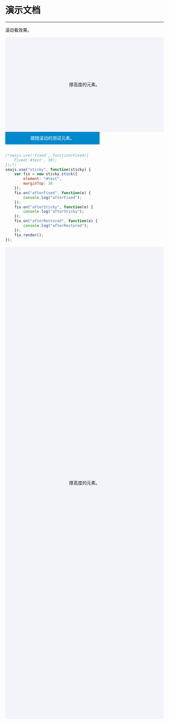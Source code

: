 # 演示文档

---

滚动看效果。

<style>
.help {
    height: 300px;
    background-color: #f3f4f9;
    text-align: center;
    line-height: 300px;
}
#test {
    position: -webkit-sticky;
    position: -ms-sticky;
    position: -o-sticky;
    position: -moz-sticky;
    position: sticky;

    top: 30px;

    background: #08c;
    color: #fff;
    width: 300px;
    height: 40px;
    line-height: 40px;
    z-index: 1;
    text-align: center;


}
</style>

<div class="help">撑高度的元素。</div>

<div id="test">跟随滚动的测试元素。</div>


````javascript

/*seajs.use('fixed', function(Fixed){
    Fixed('#test', 30);
});*/
seajs.use("sticky", function(sticky) {
    var fix = new sticky.stick({
        element: "#test",
        marginTop: 30
    });
    fix.on("afterFixed", function(e) {
        console.log("afterFixed");
    });
    fix.on("afterSticky", function(e) {
        console.log("afterSticky");
    });
    fix.on("afterRestored", function(e) {
        console.log("afterRestored");
    });
    fix.render();
});
````
    
<div class="help" style="height: 1500px; line-height: 1500px;">撑高度的元素。</div>
